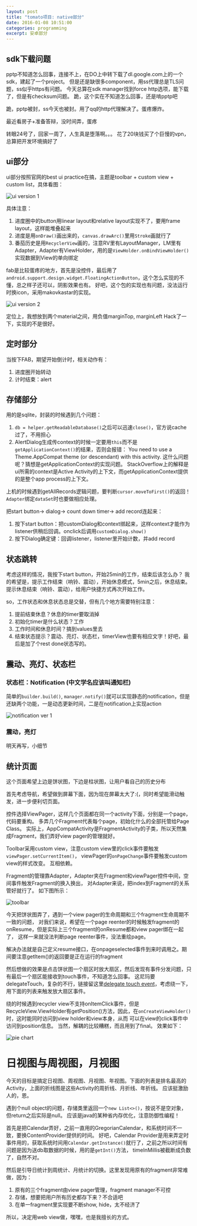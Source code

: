 ```yaml
---
layout: post
title: "tomato项目: native部分"
date: 2016-01-08 10:51:00
categories: programming
excerpt: 安卓部分
---
```


## sdk下载问题
pptp不知道怎么回事，连接不上，在DO上中转下载了dl.google.com上的一个sdk，建起了一个project。
但是还是缺很多component，用ss代理总是TLS问题，ss似乎https有问题。
今天总算在sdk manager找到force http选项，能下载了，但是有checksum问题。
跪，这个实在不知道怎么回事，还是啃pptp吧

跪，pptp被封，ss今天也被封。用了qq的http代理解决了。蛋疼爆炸。

最近看房子+准备答辩，没时间弄，蛋疼

转眼24号了，回家一周了，人生真是堕落啊。。。 花了20块钱买了个巨慢的vpn，总算把开发环境搞好了

## ui部分
ui部分按照官网的best ui practice在搞，主题是toolbar + custom view + custom list，具体看图：

![ui version 1]({{site.url}}/assets/images/android_snap01.png)

具体注意：

1. 进度圈中的button用linear layout和relative layout实现不了，要用frame layout，这样能堆叠起来
2. 进度是用`onDraw()`画出来的，`canvas.drawArc()`里用`Stroke`画就行了
3. 番茄历史是用`RecyclerView`画的，注意RV里有LayoutManager，LM里有Adapter，Adapter有ViewHolder，用的是`ViewHolder.onBindViewHolder()`实现数据到View的单向绑定

fab是比较蛋疼的地方，首先是没控件，最后用了`android.support.design.widget.FloatingActionButton`，这个怎么实现的不懂，总之样子还可以，阴影效果也有。
好吧，这个包的实现也有问题，没法运行时换icon，采用makovkastar的实现。

![ui version 2]({{site.url}}/assets/images/android_snap02.png)

定位上，我想放到两个material之间，用负值marginTop, marginLeft Hack了一下，实现的不是很好。

## 定时部分
当按下FAB，期望开始倒计时，相关动作有：

1. 进度圈开始转动
2. 计时结束：alert

## 存储部分
用的是sqlite，封装的时候遇到几个问题：

1. `db = helper.getReadableDatabase()`之后可以迅速`close()`，官方说cache过了，不用担心
2. AlertDialog生成传context的时候一定要用`this`而不是`getApplicationContext()`的结果，否则会报错：
You need to use a Theme.AppCompat theme (or descendant) with this activity.
这什么问题呢？猜想是getApplicationContext的实现问题。
StackOverflow上的解释是ui所需的context是Active Activity的上下文，而getApplicationContext提供的是整个app process的上下文。

上机的时候遇到getAllRecords逻辑问题，要判断`cursor.moveToFirst()`的返回！`Adapter`绑定`dataSet`时也要做相应处理。

把start button-> dialog-> count down timer-> add record连起来：

1. 按下start button：把customDialog和context绑起来，这样context才能作为listener供稍后回调。onclick后调用`customDialog.show()`
2. 按下Dialog确定键：回调listener，listener里开始计数，并add record

## 状态跳转
考虑这样的情况，我按下start button，开始25min的工作，结束后该怎么办？
我的希望是，提示工作结束（响铃、震动），开始休息模式，5min之后，休息结束。
提示休息结束（响铃、震动），给用户快捷方式再次开始工作。

so，工作状态和休息状态总是交替，但有几个地方需要特别注意：

1. 提前结束休息？休息的timer要取消掉
2. 初始化timer是什么状态？工作
3. 工作时间和休息时间？搞到values里去
4. 结束状态提示？震动、亮灯、状态栏，timerView也要有相应文字！好吧，最后是加了个rest done状态写的。

## 震动、亮灯、状态栏

### 状态栏：Notification (中文学名应该叫通知栏)

简单的`builder.build()`, `manager.notify()`就可以实现静态的notification，但是还缺两个功能，一是动态更新时间，二是在notification上实现action

![notification ver 1]({{site.url}}/assets/images/android_notification.png)

### 震动，亮灯

明天再写，小细节

## 统计页面

这个页面希望上边是饼状图，下边是柱状图，让用户看自己的历史分布

首先考虑导航，希望做到屏幕下面，因为现在屏幕太大了:(，同时希望能滑动触发，进一步便利切页面。

控件选择ViewPager，这样几个页面都在同一个activity下面，分别是一个page，代码要重构。
多弄几个Fragment代表每个page，初始化什么的全部托管给Page Class。
实际上，AppCompatActivity是FragmentActivity的子类，所以天然集成Fragment，我们弄好view pager的管理就好。

Toolbar采用custom view，注意custom view里的click事件要触发`viewPager.setCurrentItem()`，
viewPager的`onPageChange`事件要触发custom view的样式改变。
互相依赖。

Fragment的管理靠Adapter，Adapter夹在Fragment和viewPager控件中间，空间事件触发Fragment的换入换出，
对Adapter来说，把index到Fragment的关系管好就行了。
如下图所示：

![toolbar]({{site.url}}/assets/images/android_toolbar.png)

今天把饼状图弄了，遇到一个view pager的生命周期和三个fragment生命周期不一致的问题，
对我们来说，希望在一个page reenter的时候触发fragment的onResume，但是实际上三个fragment的onResume都和view pager绑在一起了，
这样一来就没法判断page reenter事件，没法重绘page。

解决办法就是自己定义resume接口，在onpageselected事件到来时调用之。期间要注意getItem()的返回要是正在运行的fragment

然后想做的效果是点击饼状图一个扇区时放大扇区，然后发现有事件分发问题，只有最后一个扇区能接收到touch事件，不知道怎么回事。
这尼玛要delegateTouch，复杂的不行，链接留这里[delegate touch event](http://developer.android.com/training/gestures/viewgroup.html)，考虑绕一下，用下面的列表来触发放大扇区事件。

绕的时候遇到recycler view不支持onItemClick事件，但是RecycleView.ViewHolder有getPosition()方法，因此，在`onCreateViewHolder()`时，这时能同时访问到view holder和view本身，从而
可以在view的click事件中访问到position信息。
当然，解耦的比较糟糕，而且用到了final。
效果如下：

![pie chart]({{site.url}}/assets/images/tomato_piechart.png)

# 日视图与周视图，月视图

今天的目标是搞定日视图、周视图、月视图、年视图。下面的列表是排名最高的Activity，上面的折线图是这些Activity的周折线、月折线、年折线。
应该挺激励人的，恩。

遇到个null object的问题，存储类里返回一个`new List<>()`，按说不是空对象，但return之后实际是null。
应该是java的某种省内存优化，注意防御性编程！

首先是把Calendar弄好，之前一直用的GregorianCalendar，和系统时间不一致，要换ContentProvider提供的时间。
好吧，Calendar Provider是用来弄定时事件用的，获取系统时间用`Calendar.getInstance()`就行了，之前之所以时间有问题是因为送db取数据的时候，用的是`getInt()`方法，
timeInMillis被截断成负数了，自然不对。

然后是引导日统计到周统计、月统计的切换。这里发现用原有的fragment非常难做，因为：

1. 原有的三个fragment由view pager管理，fragment manager不可控
2. 存储，想要把用户所有历史都存下来？不合适吧
3. 在单一fragment里实现要不断show, hide，太不经济了

所以，决定用web view做，嘿嘿，也是我擅长的方式。
